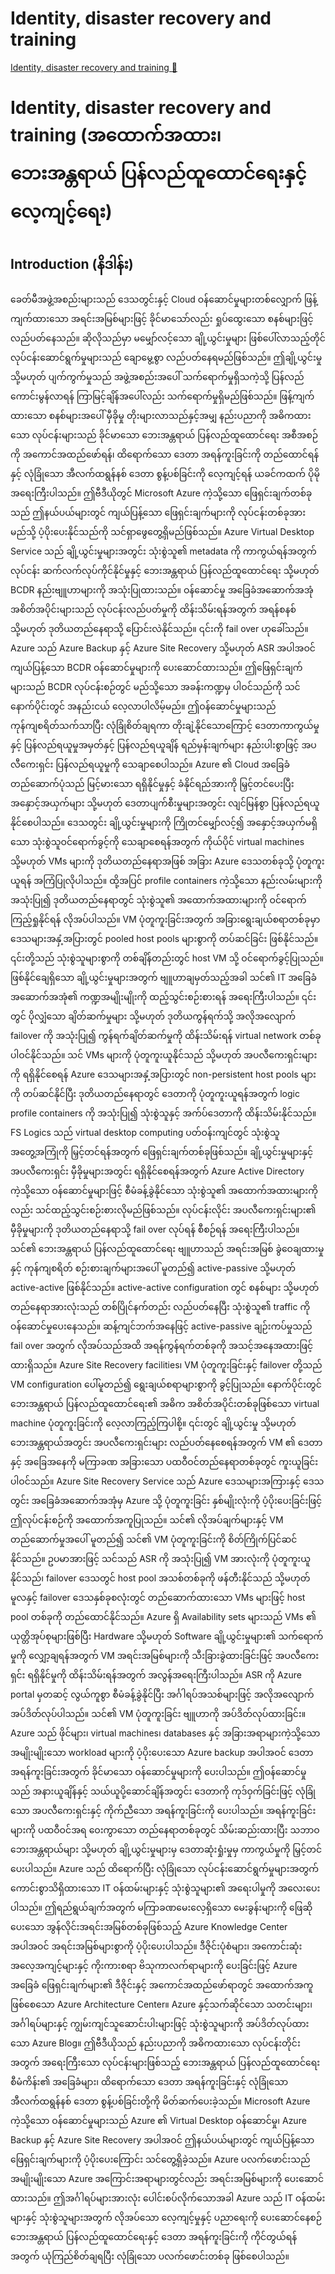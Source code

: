 # Identity, disaster recovery and training

[Identity, disaster recovery and training 🔗](https://www.coursera.org/learn/cybersecurity-management-and-compliance/lecture/RYfi4/identity-disaster-recovery-and-training)

# Identity, disaster recovery and training (အထောက်အထား၊ ဘေးအန္တရာယ် ပြန်လည်ထူထောင်ရေးနှင့် လေ့ကျင့်ရေး)

## Introduction (နိဒါန်း)

ခေတ်မီအဖွဲ့အစည်းများသည် ဒေသတွင်းနှင့် Cloud ဝန်ဆောင်မှုများတစ်လျှောက် ဖြန့်ကျက်ထားသော အရင်းအမြစ်များဖြင့် ခိုင်မာသော်လည်း ရှုပ်ထွေးသော စနစ်များဖြင့် လည်ပတ်နေသည်။ ဆိုလိုသည်မှာ မမျှော်လင့်သော ချို့ယွင်းမှုများ ဖြစ်ပေါ်လာသည့်တိုင် လုပ်ငန်းဆောင်ရွက်မှုများသည် ချောမွေ့စွာ လည်ပတ်နေရမည်ဖြစ်သည်။ ဤချို့ယွင်းမှု သို့မဟုတ် ပျက်ကွက်မှုသည် အဖွဲ့အစည်းအပေါ် သက်ရောက်မှုရှိသကဲ့သို့ ပြန်လည်ကောင်းမွန်လာရန် ကြာမြင့်ချိန်အပေါ်လည်း သက်ရောက်မှုရှိမည်ဖြစ်သည်။ ဖြန့်ကျက်ထားသော စနစ်များအပေါ် မှီခိုမှု တိုးများလာသည်နှင့်အမျှ နည်းပညာကို အဓိကထားသော လုပ်ငန်းများသည် ခိုင်မာသော ဘေးအန္တရာယ် ပြန်လည်ထူထောင်ရေး အစီအစဉ်ကို အကောင်အထည်ဖော်ရန်၊ ထိရောက်သော ဒေတာ အရန်ကူးခြင်းကို တည်ထောင်ရန်နှင့် လုံခြုံသော အီလက်ထရွန်နစ် ဒေတာ စွန့်ပစ်ခြင်းကို လေ့ကျင့်ရန် ယခင်ကထက် ပိုမိုအရေးကြီးပါသည်။ ဤဗီဒီယိုတွင် Microsoft Azure ကဲ့သို့သော ဖြေရှင်းချက်တစ်ခုသည် ဤနယ်ပယ်များတွင် ကျယ်ပြန့်သော ဖြေရှင်းချက်များကို လုပ်ငန်းတစ်ခုအား မည်သို့ ပံ့ပိုးပေးနိုင်သည်ကို သင်ရှာဖွေတွေ့ရှိမည်ဖြစ်သည်။ Azure Virtual Desktop Service သည် ချို့ယွင်းမှုများအတွင်း သုံးစွဲသူ၏ metadata ကို ကာကွယ်ရန်အတွက် လုပ်ငန်း ဆက်လက်လုပ်ကိုင်နိုင်မှုနှင့် ဘေးအန္တရာယ် ပြန်လည်ထူထောင်ရေး သို့မဟုတ် BCDR နည်းဗျူဟာများကို အသုံးပြုထားသည်။ ဝန်ဆောင်မှု အခြေခံအဆောက်အအုံ အစိတ်အပိုင်းများသည် လုပ်ငန်းလည်ပတ်မှုကို ထိန်းသိမ်းရန်အတွက် အရန်စနစ် သို့မဟုတ် ဒုတိယတည်နေရာသို့ ပြောင်းလဲနိုင်သည်။ ၎င်းကို fail over ဟုခေါ်သည်။ Azure သည် Azure Backup နှင့် Azure Site Recovery သို့မဟုတ် ASR အပါအဝင် ကျယ်ပြန့်သော BCDR ဝန်ဆောင်မှုများကို ပေးဆောင်ထားသည်။ ဤဖြေရှင်းချက်များသည် BCDR လုပ်ငန်းစဉ်တွင် မည်သို့သော အခန်းကဏ္ဍမှ ပါဝင်သည်ကို သင်နောက်ပိုင်းတွင် အနည်းငယ် လေ့လာပါလိမ့်မည်။ ဤဝန်ဆောင်မှုများသည် ကုန်ကျစရိတ်သက်သာပြီး လုံခြုံစိတ်ချရကာ တိုးချဲ့နိုင်သောကြောင့် ဒေတာကာကွယ်မှုနှင့် ပြန်လည်ရယူမှုအမှတ်နှင့် ပြန်လည်ရယူချိန် ရည်မှန်းချက်များ နည်းပါးစွာဖြင့် အပလီကေးရှင်း ပြန်လည်ရယူမှုကို သေချာစေပါသည်။ Azure ၏ Cloud အခြေခံ တည်ဆောက်ပုံသည် မြင့်မားသော ရရှိနိုင်မှုနှင့် ခံနိုင်ရည်အားကို မြှင့်တင်ပေးပြီး အနှောင့်အယှက်များ သို့မဟုတ် ဒေတာပျက်စီးမှုများအတွင်း လျင်မြန်စွာ ပြန်လည်ရယူနိုင်စေပါသည်။ ဒေသတွင်း ချို့ယွင်းမှုများကို ကြိုတင်မျှော်လင့်၍ အနှောင့်အယှက်မရှိသော သုံးစွဲသူဝင်ရောက်ခွင့်ကို သေချာစေရန်အတွက် ကိုယ်ပိုင် virtual machines သို့မဟုတ် VMs များကို ဒုတိယတည်နေရာအဖြစ် အခြား Azure ဒေသတစ်ခုသို့ ပုံတူကူးယူရန် အကြံပြုလိုပါသည်။ ထို့အပြင် profile containers ကဲ့သို့သော နည်းလမ်းများကို အသုံးပြု၍ ဒုတိယတည်နေရာတွင် သုံးစွဲသူ၏ အထောက်အထားများကို ဝင်ရောက်ကြည့်ရှုနိုင်ရန် လိုအပ်ပါသည်။ VM ပုံတူကူးခြင်းအတွက် အခြားရွေးချယ်စရာတစ်ခုမှာ ဒေသများအနှံ့အပြားတွင် pooled host pools များစွာကို တပ်ဆင်ခြင်း ဖြစ်နိုင်သည်။ ၎င်းတို့သည် သုံးစွဲသူများစွာကို တစ်ချိန်တည်းတွင် host VM သို့ ဝင်ရောက်ခွင့်ပြုသည်။ ဖြစ်နိုင်ချေရှိသော ချို့ယွင်းမှုများအတွက် ဗျူဟာချမှတ်သည့်အခါ သင်၏ IT အခြေခံအဆောက်အအုံ၏ ကဏ္ဍအမျိုးမျိုးကို ထည့်သွင်းစဉ်းစားရန် အရေးကြီးပါသည်။ ၎င်းတွင် ပိုလျှံသော ချိတ်ဆက်မှုများ သို့မဟုတ် ဒုတိယကွန်ရက်သို့ အလိုအလျောက် failover ကို အသုံးပြု၍ ကွန်ရက်ချိတ်ဆက်မှုကို ထိန်းသိမ်းရန် virtual network တစ်ခု ပါဝင်နိုင်သည်။ သင် VMs များကို ပုံတူကူးယူနိုင်သည် သို့မဟုတ် အပလီကေးရှင်းများကို ရရှိနိုင်စေရန် Azure ဒေသများအနှံ့အပြားတွင် non-persistent host pools များကို တပ်ဆင်နိုင်ပြီး ဒုတိယတည်နေရာတွင် ဒေတာကို ပုံတူကူးယူရန်အတွက် logic profile containers ကို အသုံးပြု၍ သုံးစွဲသူနှင့် အက်ပ်ဒေတာကို ထိန်းသိမ်းနိုင်သည်။ FS Logics သည် virtual desktop computing ပတ်ဝန်းကျင်တွင် သုံးစွဲသူအတွေ့အကြုံကို မြှင့်တင်ရန်အတွက် ဖြေရှင်းချက်တစ်ခုဖြစ်သည်။ ချို့ယွင်းမှုများနှင့် အပလီကေးရှင်း မှီခိုမှုများအတွင်း ရရှိနိုင်စေရန်အတွက် Azure Active Directory ကဲ့သို့သော ဝန်ဆောင်မှုများဖြင့် စီမံခန့်ခွဲနိုင်သော သုံးစွဲသူ၏ အထောက်အထားများကိုလည်း သင်ထည့်သွင်းစဉ်းစားလိုမည်ဖြစ်သည်။ လုပ်ငန်းလိုင်း အပလီကေးရှင်းများ၏ မှီခိုမှုများကို ဒုတိယတည်နေရာသို့ fail over လုပ်ရန် စီစဉ်ရန် အရေးကြီးပါသည်။ သင်၏ ဘေးအန္တရာယ် ပြန်လည်ထူထောင်ရေး ဗျူဟာသည် အရင်းအမြစ် ခွဲဝေချထားမှုနှင့် ကုန်ကျစရိတ် စဉ်းစားချက်များအပေါ် မူတည်၍ active-passive သို့မဟုတ် active-active ဖြစ်နိုင်သည်။ active-active configuration တွင် စနစ်များ သို့မဟုတ် တည်နေရာအားလုံးသည် တစ်ပြိုင်နက်တည်း လည်ပတ်နေပြီး သုံးစွဲသူ၏ traffic ကို ဝန်ဆောင်မှုပေးနေသည်။ ဆန့်ကျင်ဘက်အနေဖြင့် active-passive ချဉ်းကပ်မှုသည် fail over အတွက် လိုအပ်သည်အထိ အရန်ကွန်ရက်တစ်ခုကို အသင့်အနေအထားဖြင့် ထားရှိသည်။ Azure Site Recovery facilities၊ VM ပုံတူကူးခြင်းနှင့် failover တို့သည် VM configuration ပေါ်မူတည်၍ ရွေးချယ်စရာများစွာကို ခွင့်ပြုသည်။ နောက်ပိုင်းတွင် ဘေးအန္တရာယ် ပြန်လည်ထူထောင်ရေး၏ အဓိက အစိတ်အပိုင်းတစ်ခုဖြစ်သော virtual machine ပုံတူကူးခြင်းကို လေ့လာကြည့်ကြပါစို့။ ၎င်းတွင် ချို့ယွင်းမှု သို့မဟုတ် ဘေးအန္တရာယ်အတွင်း အပလီကေးရှင်းများ လည်ပတ်နေစေရန်အတွက် VM ၏ ဒေတာနှင့် အခြေအနေကို မကြာခဏ အခြားသော ပထဝီဝင်တည်နေရာတစ်ခုတွင် ကူးယူခြင်း ပါဝင်သည်။ Azure Site Recovery Service သည် Azure ဒေသများအကြားနှင့် ဒေသတွင်း အခြေခံအဆောက်အအုံမှ Azure သို့ ပုံတူကူးခြင်း နှစ်မျိုးလုံးကို ပံ့ပိုးပေးခြင်းဖြင့် ဤလုပ်ငန်းစဉ်ကို အထောက်အကူပြုသည်။ သင်၏ လိုအပ်ချက်များနှင့် VM တည်ဆောက်မှုအပေါ် မူတည်၍ သင်၏ VM ပုံတူကူးခြင်းကို စိတ်ကြိုက်ပြင်ဆင်နိုင်သည်။ ဥပမာအားဖြင့် သင်သည် ASR ကို အသုံးပြု၍ VM အားလုံးကို ပုံတူကူးယူနိုင်သည်၊ failover ဒေသတွင် host pool အသစ်တစ်ခုကို ဖန်တီးနိုင်သည် သို့မဟုတ် မူလနှင့် failover ဒေသနှစ်ခုစလုံးတွင် တည်ဆောက်ထားသော VMs များဖြင့် host pool တစ်ခုကို တည်ထောင်နိုင်သည်။ Azure ရှိ Availability sets များသည် VMs ၏ ယုတ္တိအုပ်စုများဖြစ်ပြီး Hardware သို့မဟုတ် Software ချို့ယွင်းမှုများ၏ သက်ရောက်မှုကို လျှော့ချရန်အတွက် VM အရင်းအမြစ်များကို သီးခြားခွဲထားခြင်းဖြင့် အပလီကေးရှင်း ရရှိနိုင်မှုကို ထိန်းသိမ်းရန်အတွက် အလွန်အရေးကြီးပါသည်။ ASR ကို Azure portal မှတဆင့် လွယ်ကူစွာ စီမံခန့်ခွဲနိုင်ပြီး အင်္ဂါရပ်အသစ်များဖြင့် အလိုအလျောက် အပ်ဒိတ်လုပ်ပါသည်။ သင်၏ VM ပုံတူကူးခြင်း ဗျူဟာကို အပ်ဒိတ်လုပ်ထားခြင်း။ Azure သည် ဖိုင်များ၊ virtual machines၊ databases နှင့် အခြားအရာများကဲ့သို့သော အမျိုးမျိုးသော workload များကို ပံ့ပိုးပေးသော Azure backup အပါအဝင် ဒေတာ အရန်ကူးခြင်းအတွက် ခိုင်မာသော ဝန်ဆောင်မှုများကို ပေးပါသည်။ ဤဝန်ဆောင်မှုသည် အနားယူချိန်နှင့် သယ်ယူပို့ဆောင်ချိန်အတွင်း ဒေတာကို ကုဒ်ဝှက်ခြင်းဖြင့် လုံခြုံသော အပလီကေးရှင်းနှင့် ကိုက်ညီသော အရန်ကူးခြင်းကို ပေးပါသည်။ အရန်ကူးခြင်းများကို ပထဝီဝင်အရ ဝေးကွာသော တည်နေရာတစ်ခုတွင် သိမ်းဆည်းထားပြီး သဘာဝဘေးအန္တရာယ်များ သို့မဟုတ် ချို့ယွင်းမှုများမှ ဒေတာဆုံးရှုံးမှုမှ ကာကွယ်မှုကို မြှင့်တင်ပေးပါသည်။ Azure သည် ထိရောက်ပြီး လုံခြုံသော လုပ်ငန်းဆောင်ရွက်မှုများအတွက် ကောင်းစွာသိရှိထားသော IT ဝန်ထမ်းများနှင့် သုံးစွဲသူများ၏ အရေးပါမှုကို အလေးပေးပါသည်။ ဤရည်ရွယ်ချက်အတွက် မကြာခဏမေးလေ့ရှိသော မေးခွန်းများကို ဖြေဆိုပေးသော အွန်လိုင်းအရင်းအမြစ်တစ်ခုဖြစ်သည့် Azure Knowledge Center အပါအဝင် အရင်းအမြစ်များစွာကို ပံ့ပိုးပေးပါသည်။ ဒီဇိုင်းပုံစံများ၊ အကောင်းဆုံး အလေ့အကျင့်များနှင့် ကိုးကားစရာ ဗိသုကာလက်ရာများကို ပေးခြင်းဖြင့် Azure အခြေခံ ဖြေရှင်းချက်များ၏ ဒီဇိုင်းနှင့် အကောင်အထည်ဖော်ရာတွင် အထောက်အကူဖြစ်စေသော Azure Architecture Center။ Azure နှင့်သက်ဆိုင်သော သတင်းများ၊ အင်္ဂါရပ်များနှင့် ကျွမ်းကျင်သူဆောင်းပါးများဖြင့် သုံးစွဲသူများကို အပ်ဒိတ်လုပ်ထားသော Azure Blog။ ဤဗီဒီယိုသည် နည်းပညာကို အဓိကထားသော လုပ်ငန်းတိုင်းအတွက် အရေးကြီးသော လုပ်ငန်းများဖြစ်သည့် ဘေးအန္တရာယ် ပြန်လည်ထူထောင်ရေး စီမံကိန်း၏ အခြေခံများ၊ ထိရောက်သော ဒေတာ အရန်ကူးခြင်းနှင့် လုံခြုံသော အီလက်ထရွန်နစ် ဒေတာ စွန့်ပစ်ခြင်းတို့ကို မိတ်ဆက်ပေးခဲ့သည်။ Microsoft Azure ကဲ့သို့သော ဝန်ဆောင်မှုများသည် Azure ၏ Virtual Desktop ဝန်ဆောင်မှု၊ Azure Backup နှင့် Azure Site Recovery အပါအဝင် ဤနယ်ပယ်များတွင် ကျယ်ပြန့်သော ဖြေရှင်းချက်များကို ပံ့ပိုးပေးကြောင်း သင်တွေ့ရှိခဲ့သည်။ Azure ပလက်ဖောင်းသည် အမျိုးမျိုးသော Azure အကြောင်းအရာများတွင်လည်း အရင်းအမြစ်များကို ပေးဆောင်ထားသည်။ ဤအင်္ဂါရပ်များအားလုံး ပေါင်းစပ်လိုက်သောအခါ Azure သည် IT ဝန်ထမ်းများနှင့် သုံးစွဲသူများအတွက် လိုအပ်သော လေ့ကျင့်မှုနှင့် ပညာရေးကို ပေးဆောင်နေစဉ် ဘေးအန္တရာယ် ပြန်လည်ထူထောင်ရေးနှင့် ဒေတာ အရန်ကူးခြင်းကို ကိုင်တွယ်ရန်အတွက် ယုံကြည်စိတ်ချရပြီး လုံခြုံသော ပလက်ဖောင်းတစ်ခု ဖြစ်စေပါသည်။
